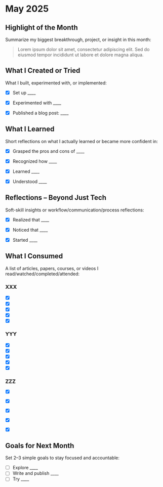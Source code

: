 # May 2025

## Highlight of the Month
Summarize my biggest breakthrough, project, or insight in this month:

> Lorem ipsum dolor sit amet, consectetur adipiscing elit. Sed do eiusmod tempor incididunt ut labore et dolore magna aliqua.

## What I Created or Tried
What I built, experimented with, or implemented:

- [x] Set up ____
- [x] Experimented with ____
- [x] Published a blog post: ____


## What I Learned
Short reflections on what I actually learned or became more confident in:

- [x] Grasped the pros and cons of ____
- [x] Recognized how ____
- [x] Learned ____
- [x] Understood ____


## Reflections – Beyond Just Tech
Soft-skill insights or workflow/communication/process reflections:

- [x] Realized that ____
- [x] Noticed that ____
- [x] Started ____


## What I Consumed
A list of articles, papers, courses, or videos I read/watched/completed/attended:

### XXX

- [x] []()
- [x] []()
- [x] []()
- [x] []()
- [x] []()

### YYY

- [x] []()
- [x] []()
- [x] []()
- [x] []()
- [x] []()

### ZZZ

- [x] []()
- [x] []()
- [x] []()
- [x] []()
- [x] []()


## Goals for Next Month
Set 2–3 simple goals to stay focused and accountable:

- [ ] Explore ____
- [ ] Write and publish ____
- [ ] Try ____

